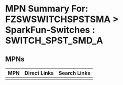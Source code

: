 



# MPN Summary For: FZSWSWITCHSPSTSMA > SparkFun-Switches : SWITCH_SPST_SMD_A

## MPNs
  

|MPN|Direct Links|Search Links|
| :--- | :--- | :--- |
||||
